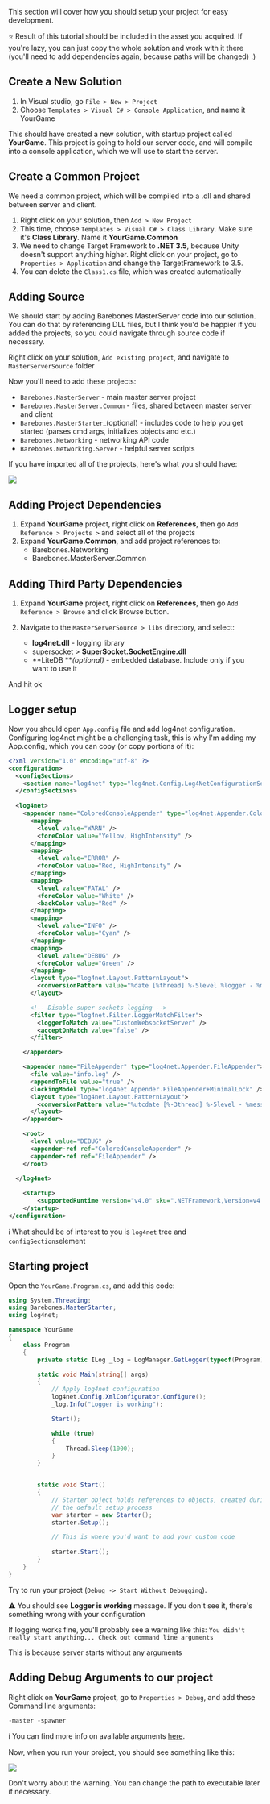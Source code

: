 This section will cover how you should setup your project for easy development. 

:star: Result of this tutorial should be included in the asset you acquired. If you're lazy, you can just copy the whole solution and work with it there (you'll need to add dependencies again, because paths will be changed) :)

## Create a New Solution

1. In Visual studio, go `File > New > Project`
2. Choose `Templates > Visual C# > Console Application`, and name it YourGame

This should have created a new solution, with startup project called **YourGame**. This project is going to hold our server code, and will compile into a console application, which we will use to start the server.

## Create a Common Project

We need a common project, which will be compiled into a .dll and shared between server and client.

1. Right click on your solution, then `Add > New Project`
2. This time, choose `Templates > Visual C# > Class Library`. Make sure it's **Class Library**. Name it **YourGame.Common**
3. We need to change Target Framework to **.NET 3.5**, because Unity doesn't support anything higher. Right click on your project, go to `Properties > Application` and change the TargetFramework to 3.5. 
4. You can delete the `Class1.cs` file, which was created automatically

## Adding Source

We should start by adding Barebones MasterServer code into our solution. You can do that by referencing DLL files, but I think you'd be happier if you added the projects, so you could navigate through source code if necessary.

Right click on your solution, `Add existing project`, and navigate to `MasterServerSource` folder

Now you'll need to add these projects:
* `Barebones.MasterServer` - main master server project
* `Barebones.MasterServer.Common` - files, shared between master server and client 
* `Barebones.MasterStarter`_(optional) - includes code to help you get started (parses cmd args, initializes objects and etc.)
* `Barebones.Networking` - networking API code
* `Barebones.Networking.Server` - helpful server scripts

If you have imported all of the projects, here's what you should have:

![](http://i.imgur.com/2InoccI.png)

## Adding Project Dependencies

1. Expand **YourGame** project, right click on **References**, then go `Add Reference > Projects >` and select all of the projects
2. Expand **YourGame.Common**, and add project references to:
    * Barebones.Networking
    * Barebones.MasterServer.Common

## Adding Third Party Dependencies

1. Expand **YourGame** project, right click on **References**, then go `Add Reference > Browse` and click Browse  button.
2. Navigate to the `MasterServerSource > libs` directory, and select:

    * **log4net.dll** - logging library
    * supersocket > **SuperSocket.SocketEngine.dll**
    * **LiteDB **_(optional)_ - embedded database. Include only if you want to use it

And hit ok

## Logger setup

Now you should open `App.config` file and add log4net configuration. Configuring log4net might be a challenging task, this is why I'm adding my App.config, which you can copy (or copy portions of it):

```xml
<?xml version="1.0" encoding="utf-8" ?>
<configuration>
  <configSections>
    <section name="log4net" type="log4net.Config.Log4NetConfigurationSectionHandler, log4net" />
  </configSections>
  
  <log4net>
    <appender name="ColoredConsoleAppender" type="log4net.Appender.ColoredConsoleAppender">
      <mapping>
        <level value="WARN" />
        <foreColor value="Yellow, HighIntensity" />
      </mapping>
      <mapping>
        <level value="ERROR" />
        <foreColor value="Red, HighIntensity" />
      </mapping>
      <mapping>
        <level value="FATAL" />
        <foreColor value="White" />
        <backColor value="Red" />
      </mapping>
      <mapping>
        <level value="INFO" />
        <foreColor value="Cyan" />
      </mapping>
      <mapping>
        <level value="DEBUG" />
        <foreColor value="Green" />
      </mapping>
      <layout type="log4net.Layout.PatternLayout">
        <conversionPattern value="%date [%thread] %-5level %logger - %message%newline" />
      </layout>

      <!-- Disable super sockets logging -->
      <filter type="log4net.Filter.LoggerMatchFilter">
        <loggerToMatch value="CustomWebsocketServer" />
        <acceptOnMatch value="false" />
      </filter>

    </appender>

    <appender name="FileAppender" type="log4net.Appender.FileAppender">
      <file value="info.log" />
      <appendToFile value="true" />
      <lockingModel type="log4net.Appender.FileAppender+MinimalLock" />
      <layout type="log4net.Layout.PatternLayout">
        <conversionPattern value="%utcdate [%-3thread] %-5level - %message (%logger)%newline" />
      </layout>
    </appender>

    <root>
      <level value="DEBUG" />
      <appender-ref ref="ColoredConsoleAppender" />
      <appender-ref ref="FileAppender" />
    </root>

  </log4net>
  
    <startup> 
        <supportedRuntime version="v4.0" sku=".NETFramework,Version=v4.5.2" />
    </startup>
</configuration>
```

:information_source: What should be of interest to you is `log4net` tree and `configSections`element


##  Starting project

Open the `YourGame.Program.cs`, and add this code:

```C#
using System.Threading;
using Barebones.MasterStarter;
using log4net;

namespace YourGame
{
    class Program
    {
        private static ILog _log = LogManager.GetLogger(typeof(Program));

        static void Main(string[] args)
        {
            // Apply log4net configuration
            log4net.Config.XmlConfigurator.Configure();
            _log.Info("Logger is working");

            Start();

            while (true)
            {
                Thread.Sleep(1000);
            }
        }


        static void Start()
        {
            // Starter object holds references to objects, created during 
            // the default setup process
            var starter = new Starter();
            starter.Setup();

            // This is where you'd want to add your custom code
            
            starter.Start();
        }
    }
}
```

Try to run your project (`Debug -> Start Without Debugging`).

:warning: You should see **Logger is working** message. If you don't see it, there's something wrong with your configuration

If logging works fine, you'll probably see a warning like this:
`You didn't really start anything... Check out command line arguments`

This is because server starts without any arguments

## Adding Debug Arguments to our project

Right click on **YourGame** project, go to `Properties > Debug`, and add these Command line arguments:

`-master -spawner`

:information_source: You can find more info on available arguments [here](https://github.com/alvyxaz/barebones-masterserver/wiki/Starting-Master-and-Spawner-Servers#arguments).

Now, when you run your project, you should see something like this:

![](http://i.imgur.com/zjGYz1z.png)

Don't worry about the warning. You can change the path to executable later if necessary.